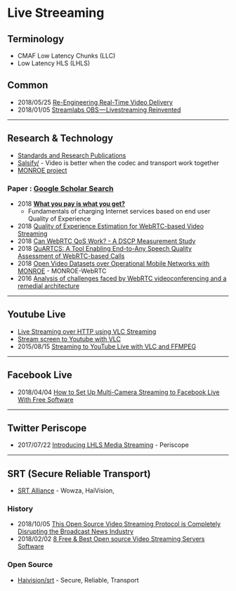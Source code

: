 # Live Streeaming

## Terminology
- CMAF Low Latency Chunks (LLC)
- Low Latency HLS (LHLS)

## Common
- 2018/05/25 [Re-Engineering Real-Time Video Delivery](http://www.streamingmedia.com/Articles/Editorial/Featured-Articles/Re-Engineering-Real-Time-Video-Delivery-125300.aspx)
- 2018/01/05 [Streamlabs OBS — Livestreaming Reinvented](https://blog.streamlabs.com/streamlabs-obs-livestreaming-reinvented-4ddf8324f395)

---
## Research & Technology
- [Standards and Research Publications](https://www.callstats.io/research/)
- [Salsify/](https://snr.stanford.edu/salsify/) - Video is better when the codec and transport work together
- [MONROE project](https://github.com/MONROE-PROJECT/)


### Paper : [Google Scholar Search](https://scholar.google.co.kr/schhp)
- 2018 **[What you pay is what you get?](https://link.springer.com/content/pdf/10.1007%2Fs41233-018-0018-9.pdf)**
    - Fundamentals of charging Internet services based on end user Quality of Experience
- 2018 [Quality of Experience Estimation for WebRTC-based Video Streaming](https://www.researchgate.net/profile/Yevgeniya_Sulema/publication/327633696_Quality_of_Experience_Estimation_for_WebRTC-based_Video_Streaming/links/5b9ab565299bf13e602c1eee/Quality-of-Experience-Estimation-for-WebRTC-based-Video-Streaming.pdf)
- 2018 [Can WebRTC QoS Work? - A DSCP Measurement Study](https://itc-conference.org/_Resources/Persistent/780df4482d0fe80f6180f523ebb9482c6869e98b/Barik18ITC30.pdf)
- 2018 [QuARTCS: A Tool Enabling End-to-Any Speech Quality Assessment of WebRTC-based Calls](https://www.researchgate.net/profile/Martin_Meszaros2/publication/327204322_QuARTCS_A_Tool_Enabling_End-to-Any_Speech_Quality_Assessment_of_WebRTC-Based_Calls/links/5ba8a63c299bf13e60482fa0/QuARTCS-A-Tool-Enabling-End-to-Any-Speech-Quality-Assessment-of-WebRTC-Based-Calls.pdf)
- 2018 [Open Video Datasets over Operational Mobile Networks with MONROE](https://www.monroe-project.eu/wp-content/uploads/2018/09/monroe-mmsys18.pdf) - MONROE-WebRTC
- 2016 [Analysis of challenges faced by WebRTC videoconferencing and a remedial architecture](https://arxiv.org/abs/1701.09182)


---
## Youtube Live

- [Live Streaming over HTTP using VLC Streaming](https://www.bogotobogo.com/VideoStreaming/VLC/How_to_Streaming_Live_Network_http.php)
- [Stream screen to Youtube with VLC](https://superuser.com/questions/1293581/stream-screen-to-youtube-with-vlc)
- 2015/08/15 [Streaming to YouTube Live with VLC and FFMPEG](https://blog.vucica.net/2015/08/streaming-to-youtube-live-with-vlc-and-ffmpeg.html)


---
## Facebook Live
- 2018/04/04 [How to Set Up Multi-Camera Streaming to Facebook Live With Free Software](https://hackernoon.com/how-to-set-up-multi-camera-streaming-to-facebook-live-with-free-software-f6c66deb8619)


---
## Twitter Periscope
- 2017/07/22 [Introducing LHLS Media Streaming](https://medium.com/@periscopecode/introducing-lhls-media-streaming-eb6212948bef) - Periscope


---
## SRT (Secure Reliable Transport)
- [SRT Alliance](https://www.srtalliance.org) - Wowza, HaiVision, 

### History
- 2018/10/05 [This Open Source Video Streaming Protocol is Completely Disrupting the Broadcast News Industry](https://www.haivision.com/blog/live-video-streaming/open-source-video-streaming-protocol-disrupting-broadcast-news/)
- 2018/02/02 [8 Free & Best Open source Video Streaming Servers Software](https://www.how2shout.com/tools/free-best-open-source-video-streaming-servers-software.html)

### Open Source
- [Haivision/srt](https://github.com/Haivision/srt) - Secure, Reliable, Transport


